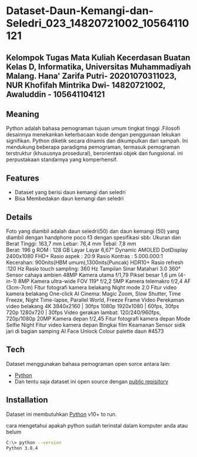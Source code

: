 # Dataset-Daun-Kemangi-dan-Seledri_023_14820721002_10564110121
## Kelompok Tugas Mata Kuliah Kecerdasan Buatan Kelas D, Informatika, Universitas Muhammadiyah Malang. Hana' Zarifa Putri- 20201070311023, NUR Khofifah Mintrika Dwi- 14820721002, Awaluddin - 105641104121

## Meaning
Python adalah bahasa pemograman tujuan umum tingkat tinggi .Filosofi desainnya menekankan keterbacaan kode dengan penggunaan lekukan signifikan. Python diketik secara dinamis dan dikumpulkan dari sampah. Ini mendukung beberapa paradigma pemograman, termasuk pemograman terstruktur (khususnya prosedural), berorientasi objek dan fungsional. ini perpustakaan standarnya yang komperhensif.

## Features

- Dataset  yang berisi daun kemangi dan seledri
- Bisa Membedakan daun kemangi dan seledri
 
## Details
Foto yang diambil adalah daun seledri(50) dan daun kemangi (50) yang diambil dengan
handphone poco f3 dengan spesifikasi sbb:
Ukuran dan Berat
Tinggi: 163,7 mm
Lebar: 76,4 mm
Tebal: 7,8 mm  
Berat: 196 g
ROM : 128 GB
Layar
Layar 6,67" Dynamic AMOLED DotDisplay
2400x1080 FHD+
Rasio aspek : 20:9
Rasio Kontras : 5.000.000:1
Kecerahan: 900nits(HBM umum),1300nits(Puncak) HDR10+
Rasio refresh :120 Hz
Rasio touch sampling: 360 Hz
Tampilan Sinar Matahari 3.0
360° Sensor cahaya ambien
48MP Kamera utama
f/1,79
Piksel besar 1,6 μm (4-in-1)
8MP Kamera ultra-wide
FOV 119°
f/2,2
5MP Kamera telemakro
f/2,4
AF (3cm-7cm)
Fitur fotografi kamera belakang
Night mode 2.0
Fitur video kamera belakang
One-click AI Cinema: Magic Zoom, Slow Shutter, Time Freeze, Night Time-lapse, Parallel World, Freeze Frame Video
Perekaman video belakang
4K 3840x2160 | 30fps
1080p 1920x1080 | 60fps, 30fps
720p 1280x720 | 30fps
Video gerakan lambat: 120/240/960fps, 720p/1080p
20MP Kamera depan
f/2,45
Fitur fotografi kamera depan
Mode Selfie Night
Fitur video kamera depan
Bingkai film
Keamanan 
Sensor sidik jari di bagian samping
AI Face Unlock
Colour palette daun #4573

## Tech

Dataset menggunakan bahasa pemograman open sorce antara lain: 
- [Python](https://www.python.org/) 
- Dan tentu saja dataset ini open source dengan [public repisitory](https://github.com/hanazarifaputri/hanazarifaputri.git)

## Installation

Dataset ini membutuhkan [Python](https://www.python.org/downloads/) v10+ to run.

cara mengetahui apakah python sudah terinstal dalam komputer anda atau belum

```sh
C:\> python --version
Python 3.8.4
```


